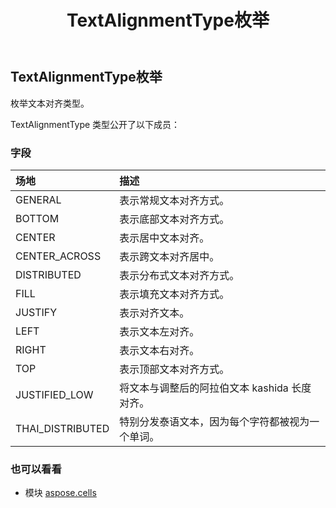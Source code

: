 ﻿---
title: TextAlignmentType枚举
second_title: Aspose.Cells for Python via .NET API 参考资料
description:
type: docs
weight: 2520
url: /zh/python-net/aspose.cells/textalignmenttype/
is_root: false
---
##  TextAlignmentType枚举
枚举文本对齐类型。



TextAlignmentType 类型公开了以下成员：

### 字段
|场地|描述|
| :- | :- |
| GENERAL |表示常规文本对齐方式。|
| BOTTOM |表示底部文本对齐方式。|
| CENTER |表示居中文本对齐。|
| CENTER_ACROSS |表示跨文本对齐居中。|
| DISTRIBUTED |表示分布式文本对齐方式。|
| FILL |表示填充文本对齐方式。|
| JUSTIFY |表示对齐文本。|
| LEFT |表示文本左对齐。|
| RIGHT |表示文本右对齐。|
| TOP |表示顶部文本对齐方式。|
| JUSTIFIED_LOW |将文本与调整后的阿拉伯文本 kashida 长度对齐。|
| THAI_DISTRIBUTED |特别分发泰语文本，因为每个字符都被视为一个单词。|



### 也可以看看
* 模块 [aspose.cells](..)
